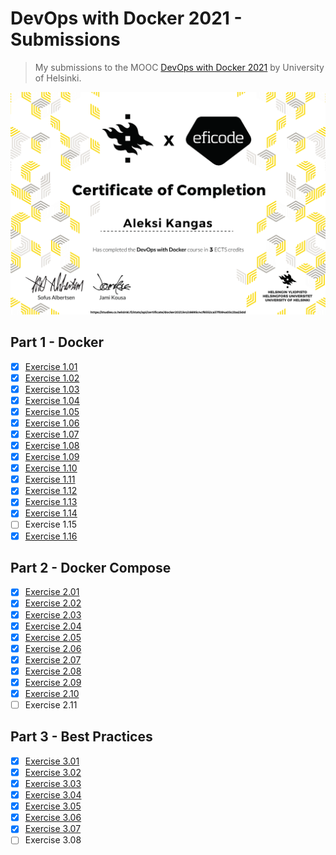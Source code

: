 # DevOps with Docker 2021 - Submissions

> My submissions to the MOOC [DevOps with Docker 2021](https://devopswithdocker.com/) by University of Helsinki.

![Certificate](certificate.png)

## Part 1 - Docker
- [x] [Exercise 1.01](part-1/exercise-1-01)
- [x] [Exercise 1.02](part-1/exercise-1-02)
- [x] [Exercise 1.03](part-1/exercise-1-03)
- [x] [Exercise 1.04](part-1/exercise-1-04)
- [x] [Exercise 1.05](part-1/exercise-1-05)
- [x] [Exercise 1.06](part-1/exercise-1-06)
- [x] [Exercise 1.07](part-1/exercise-1-07)
- [x] [Exercise 1.08](part-1/exercise-1-08)
- [x] [Exercise 1.09](part-1/exercise-1-09)
- [x] [Exercise 1.10](part-1/exercise-1-10)
- [x] [Exercise 1.11](part-1/exercise-1-11)
- [x] [Exercise 1.12](part-1/exercise-1-12)
- [x] [Exercise 1.13](part-1/exercise-1-13)
- [x] [Exercise 1.14](part-1/exercise-1-14)
- [ ] Exercise 1.15
- [x] [Exercise 1.16](part-1/exercise-1-16)

## Part 2 - Docker Compose
- [x] [Exercise 2.01](part-2/exercise-2-01)
- [x] [Exercise 2.02](part-2/exercise-2-02)
- [x] [Exercise 2.03](part-2/exercise-2-03)
- [x] [Exercise 2.04](part-2/exercise-2-04)
- [x] [Exercise 2.05](part-2/exercise-2-05)
- [x] [Exercise 2.06](part-2/exercise-2-06)
- [x] [Exercise 2.07](part-2/exercise-2-07)
- [x] [Exercise 2.08](part-2/exercise-2-08)
- [x] [Exercise 2.09](part-2/exercise-2-09)
- [x] [Exercise 2.10](part-2/exercise-2-10)
- [ ] Exercise 2.11

## Part 3 - Best Practices
- [x] [Exercise 3.01](part-3/exercise-3-01)
- [x] [Exercise 3.02](part-3/exercise-3-02)
- [x] [Exercise 3.03](part-3/exercise-3-03)
- [x] [Exercise 3.04](part-3/exercise-3-04)
- [x] [Exercise 3.05](part-3/exercise-3-05)
- [x] [Exercise 3.06](part-3/exercise-3-06)
- [x] [Exercise 3.07](part-3/exercise-3-07)
- [ ] Exercise 3.08
